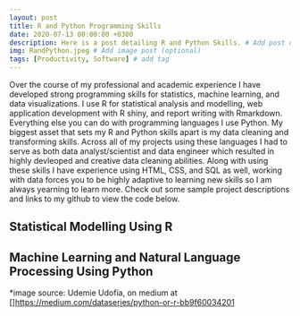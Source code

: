 ```yaml
---
layout: post
title: R and Python Programming Skills
date: 2020-07-13 00:00:00 +0300
description: Here is a post detailing R and Python Skills. # Add post description (optional)
img: RandPython.jpeg # Add image post (optional)
tags: [Productivity, Software] # add tag
---
```


Over the course of my professional and academic experience I have developed strong programming skills for statistics, machine learning, and data visualizations. I use R for statistical analysis and modelling, web application development with R shiny, and report writing with Rmarkdown. Everything else you can do with programming languages I use Python. My biggest asset that sets my R and Python skills apart is my data cleaning and transforming skills. Across all of my projects using these languages I had to serve as both data analyst/scientist and data engineer which resulted in highly devleoped and creative data cleaning abilities. Along with using these skills I have experience using HTML, CSS, and SQL as well, working with data forces you to be highly adaptive to learning new skills so I am always yearning to learn more. Check out some sample project descriptions and links to my github to view the code below.

## Statistical Modelling Using R

## Machine Learning and Natural Language Processing Using Python













*image source: Udemie Udofia, on medium at []https://medium.com/dataseries/python-or-r-bb9f60034201 
